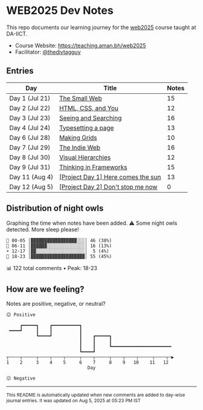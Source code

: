 # WEB2025 Dev Notes

This repo documents our learning journey for the [web2025](https://teaching.aman.bh/web2025) course taught at DA-IICT.

- Course Website: https://teaching.aman.bh/web2025
- Facilitator: [@thedivtagguy](https://github.com/thedivtagguy)


## Entries

| Day | Title | Notes |
|-----|-------|-------|
| Day 1 (Jul 21) | [The Small Web](https://github.com/open-making/web2025-dev-notes/issues/1) | 15 |
| Day 2 (Jul 22) | [HTML, CSS, and You](https://github.com/open-making/web2025-dev-notes/issues/3) | 12 |
| Day 3 (Jul 23) | [Seeing and Searching](https://github.com/open-making/web2025-dev-notes/issues/4) | 16 |
| Day 4 (Jul 24) | [Typesetting a page](https://github.com/open-making/web2025-dev-notes/issues/5) | 13 |
| Day 6 (Jul 28) | [Making Grids](https://github.com/open-making/web2025-dev-notes/issues/6) | 10 |
| Day 7 (Jul 29) | [The Indie Web](https://github.com/open-making/web2025-dev-notes/issues/7) | 16 |
| Day 8 (Jul 30) | [Visual Hierarchies](https://github.com/open-making/web2025-dev-notes/issues/8) | 12 |
| Day 9 (Jul 31) | [Thinking in Frameworks](https://github.com/open-making/web2025-dev-notes/issues/9) | 15 |
| Day 11 (Aug 4) | [[Project Day 1] Here comes the sun](https://github.com/open-making/web2025-dev-notes/issues/11) | 13 |
| Day 12 (Aug 5) | [[Project Day 2] Don't stop me now](https://github.com/open-making/web2025-dev-notes/issues/12) | 0 |


## Distribution of night owls

Graphing the time when notes have been added. ⚠️ Some night owls detected. More sleep please!

```
🌙 00-05 │▓▓▓▓▓▓▓▓▓▓▓▓▓▓▓▓▓░░░│ 46 (38%)
🌅 06-11 │▓▓▓▓▓▓░░░░░░░░░░░░░░│ 16 (13%)
☀️ 12-17 │▓▓░░░░░░░░░░░░░░░░░░│  5 (4%)
🌆 18-23 │▓▓▓▓▓▓▓▓▓▓▓▓▓▓▓▓▓▓▓▓│ 55 (45%)
```
📊 122 total comments • Peak: 18-23

## How are we feeling?

Notes are positive, negative, or neutral?

```
😊 Positive

     ┏━━━━━┓    ┏━━━━━━━━━━┓                                  
 ━━━━┛     ┃    ┃          ┃                                  
           ┗━━━━┛          ┃    ┏━━━━━┓                       
                           ┃    ┃     ┃                       
                           ┃    ┃     ┗━━━━━━━━━━━━━━━━━━━━━━ 
                           ┗━━━━┛                             
┬────┬─────┬────┬────┬─────┬────┬─────┬────┬────┬─────┬────┬─▶
1    2     3    4    5     6    7     8    9   10    11   12  
                              Day                              

😕 Negative
```

---

<span style="font-size: 12px;">This README is automatically updated when new comments are added to day-wise journal entries. It was updated on Aug 5, 2025 at 05:23 PM IST</span>
